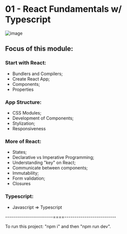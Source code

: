 # 01 - React Fundamentals w/ Typescript
![image](https://user-images.githubusercontent.com/90613379/196823353-f64d1bdf-3b2b-49fc-90cc-f3d0bb109826.png)

<h2>Focus of this module:</h2>

  <h3>Start with React:</h3>
  <ul>
    <li>Bundlers and Compilers;</li>
    <li>Create React App;</li>
    <li>Components;</li>
    <li>Properties</li>
  </ul>
  
  <h3>App Structure:</h3>
  <ul>
    <li>CSS Modules;</li>
    <li>Development of Components;</li>
    <li>Stylization;</li>
    <li>Responsiveness</li>
  </ul>
    
  <h3>More of React:</h3>
  <ul>
    <li>States;</li>
    <li>Declarative vs Imperative Programming;</li>
    <li>Understanding "key" on React;</li>
    <li>Communicate between components;</li>
    <li>Immutability;</li>
    <li>Form validation;</li>
    <li>Closures</li>
  </ul>
    
  <h3>Typescript:</h3>
  <ul>
    <li>Javascript => Typescript</li>
  </ul>
------------------------====--------------------------

To run this project: "npm i" and then "npm run dev".
  
